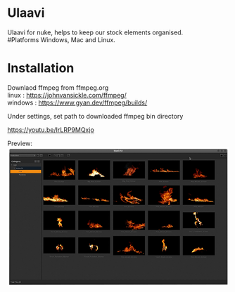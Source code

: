 # Ulaavi
Ulaavi for nuke, helps to keep our stock elements organised.
<br> 
#Platforms
Windows, Mac and Linux.

# Installation
Downlaod ffmpeg from ffmpeg.org<br>
linux : https://johnvansickle.com/ffmpeg/ <br>
windows : https://www.gyan.dev/ffmpeg/builds/

Under settings, set path to downloaded ffmpeg bin directory

https://youtu.be/IrLRP9MQxjo

Preview:
![image not found](https://github.com/arunvfx/Ulaavi/blob/master/preview.png?raw=true)
